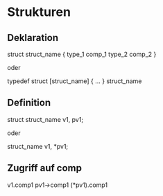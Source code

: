 # Strukturen
## Deklaration
struct struct_name {
	type_1 comp_1
	type_2 comp_2
}

oder

typedef struct [struct_name] {
	...
} struct_name

## Definition
struct struct_name v1, pv1;

oder

struct_name v1, *pv1;

## Zugriff auf comp
v1.comp1
pv1->comp1
(*pv1).comp1